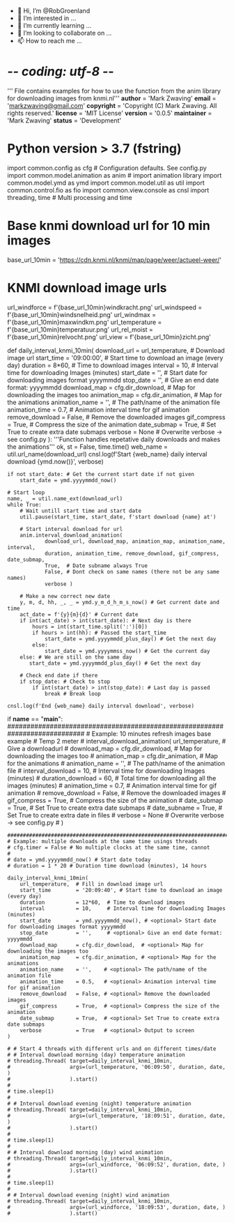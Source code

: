 - 👋 Hi, I’m @RobGroenland
- 👀 I’m interested in ...
- 🌱 I’m currently learning ...
- 💞️ I’m looking to collaborate on ...
- 📫 How to reach me ...

<!---
RobGroenland/RobGroenland is a ✨ special ✨ repository because its `README.md` (this file) appears on your GitHub profile.
You can click the Preview link to take a look at your changes.
--->
# -*- coding: utf-8 -*-
''' File contains examples for how to use the function from the anim library
    for downloading images from knmi.nl'''
__author__     =  'Mark Zwaving'
__email__      =  'markzwaving@gmail.com'
__copyright__  =  'Copyright (C) Mark Zwaving. All rights reserved.'
__license__    =  'MIT License'
__version__    =  '0.0.5'
__maintainer__ =  'Mark Zwaving'
__status__     =  'Development'
# Python version > 3.7 (fstring)

import common.config as cfg # Configuration defaults. See config.py
import common.model.animation as anim  # import animation library
import common.model.ymd as ymd
import common.model.util as util
import common.control.fio as fio
import common.view.console as cnsl
import threading, time # Multi processing and time

# Base knmi download url for 10 min images
base_url_10min  = 'https://cdn.knmi.nl/knmi/map/page/weer/actueel-weer/'

# KNMI download image urls
url_windforce   = f'{base_url_10min}windkracht.png'
url_windspeed   = f'{base_url_10min}windsnelheid.png'
url_windmax     = f'{base_url_10min}maxwindkm.png'
url_temperature = f'{base_url_10min}temperatuur.png'
url_rel_moist   = f'{base_url_10min}relvocht.png'
url_view        = f'{base_url_10min}zicht.png'

def daily_interval_knmi_10min(
        download_url      = url_temperature, # Download image url
        start_time        = '09:00:00', # Start time to download an image (every day)
        duration          = 8*60,  # Time to download images
        interval          = 10,    # Interval time for downloading Images (minutes)
        start_date        = '',    # <optional> Start date for downloading images format yyyymmdd
        stop_date         = '',    # <optional> Give an end date format: yyyymmdd
        download_map      = cfg.dir_download,  # <optional> Map for downloading the images too
        animation_map     = cfg.dir_animation, # <optional> Map for the animations
        animation_name    = '',    # <optional> The path/name of the animation file
        animation_time    = 0.7,   # <optional> Animation interval time for gif animation
        remove_download   = False, # <optional> Remove the downloaded images
        gif_compress      = True,  # <optional> Compress the size of the animation
        date_submap       = True,  # <optional> Set True to create extra date submaps
        verbose           = None  # <optional> Overwrite verbose -> see config.py
    ):
    '''Function handles repetative daily downloads and makes the animations'''
    ok, st = False, time.time()
    web_name = util.url_name(download_url)
    cnsl.log(f'Start {web_name} daily interval download {ymd.now()}', verbose)

    if not start_date: # Get the current start date if not given
        start_date = ymd.yyyymmdd_now()

    # Start loop
    name, _ = util.name_ext(download_url)
    while True:
        # Wait untill start time and start date
        util.pause(start_time, start_date, f'start download {name} at')

        # Start interval download for url
        anim.interval_download_animation(
                download_url, download_map, animation_map, animation_name, interval,
                duration, animation_time, remove_download, gif_compress, date_submap,
                True,  # Date subname always True
                False, # Dont check on same names (there not be any same names)
                verbose )

        # Make a new correct new date
        y, m, d, hh, _, _ = ymd.y_m_d_h_m_s_now() # Get current date and time
        act_date = f'{y}{m}{d}' # Current date
        if int(act_date) > int(start_date): # Next day is there
            hours = int(start_time.split(':')[0])
            if hours > int(hh): # Passed the start_time
                start_date = ymd.yyyymmdd_plus_day() # Get the next day
            else:
                start_date = ymd.yyyymmss_now() # Get the current day
        else: # We are still on the same day
           start_date = ymd.yyyymmdd_plus_day() # Get the next day

        # Check end date if there
        if stop_date: # Check to stop
            if int(start_date) > int(stop_date): # Last day is passed
                break # Break loop

    cnsl.log(f'End {web_name} daily interval download', verbose)


if __name__ == "__main__":
    ############################################################################
    # Example: 10 minutes refresh images base example
    # Temp 2 meter
    # interval_download_animation( url_temperature,     # Give a downloadurl
    #     download_map      = cfg.dir_download,    # Map for downloading the images too
    #     animation_map     = cfg.dir_animation,   # Map for the animations
    #     animation_name    = '',    # The path/name of the animation file
    #     interval_download = 10,    # Interval time for downloading Images (minutes)
    #     duration_download = 60,    # Total time for downloading all the images (minutes)
    #     animation_time    = 0.7,   # Animation interval time for gif animation
    #     remove_download   = False, # Remove the downloaded images
    #     gif_compress      = True,  # Compress the size of the animation
    #     date_submap       = True,  # Set True to create extra date submaps
    #     date_subname      = True,  # Set True to create extra date in files
    #     verbose           = None  # Overwrite verbose -> see config.py
    # )

    ############################################################################
    # Example: multiple downloads at the same time usings threads
    # cfg.timer = False # No multiple clocks at the same time, cannot
    #
    # date = ymd.yyyymmdd_now() # Start date today
    # duration = 1 * 20 # Duration time download (minutes), 14 hours

    daily_interval_knmi_10min(
        url_temperature,  # Fill in download image url
        start_time        = '20:09:40', # Start time to download an image (every day)
        duration          = 12*60,  # Time to download images
        interval          = 10,     # Interval time for downloading Images (minutes)
        start_date        = ymd.yyyymmdd_now(), # <optional> Start date for downloading images format yyyymmdd
        stop_date         = '',     # <optional> Give an end date format: yyyymmdd
        download_map      = cfg.dir_download,  # <optional> Map for downloading the images too
        animation_map     = cfg.dir_animation, # <optional> Map for the animations
        animation_name    = '',    # <optional> The path/name of the animation file
        animation_time    = 0.5,   # <optional> Animation interval time for gif animation
        remove_download   = False, # <optional> Remove the downloaded images
        gif_compress      = True,  # <optional> Compress the size of the animation
        date_submap       = True,  # <optional> Set True to create extra date submaps
        verbose           = True   # <optional> Output to screen
    )

    # # Start 4 threads with different urls and on different times/date
    # # Interval download morning (day) temperature animation
    # threading.Thread( target=daily_interval_knmi_10min,
    #                   args=(url_temperature, '06:09:50', duration, date, )
    #                   ).start()
    #
    # time.sleep(1)
    #
    # # Interval download evening (night) temperature animation
    # threading.Thread( target=daily_interval_knmi_10min,
    #                   args=(url_temperature, '18:09:51', duration, date, )
    #                   ).start()
    #
    # time.sleep(1)
    #
    # # Interval download morning (day) wind animation
    # threading.Thread( target=daily_interval_knmi_10min,
    #                   args=(url_windforce, '06:09:52', duration, date, )
    #                   ).start()
    #
    # time.sleep(1)
    #
    # # Interval download evening (night) wind animation
    # threading.Thread( target=daily_interval_knmi_10min,
    #                   args=(url_windforce, '18:09:53', duration, date, )
    #                   ).start()
